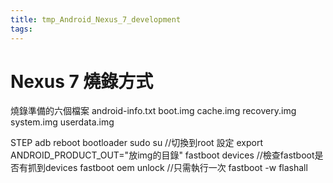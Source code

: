 ```yaml
---
title: tmp_Android_Nexus_7_development
tags:
---
```

Nexus 7 燒錄方式
===

燒錄準備的六個檔案
android-info.txt
boot.img
cache.img
recovery.img
system.img
userdata.img


STEP
adb reboot bootloader
sudo su //切換到root
設定 export ANDROID_PRODUCT_OUT="放img的目錄"
fastboot devices //檢查fastboot是否有抓到devices
fastboot oem unlock //只需執行一次
fastboot -w flashall